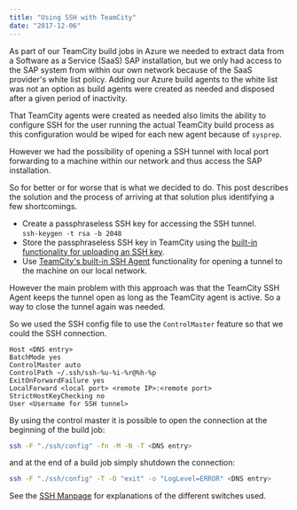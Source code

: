 ```yaml
---
title: "Using SSH with TeamCity"
date: "2017-12-06"
---
```

As part of our TeamCity build jobs in Azure we needed to extract data from a
 Software as a Service (SaaS) SAP installation, but we only had access to the
 SAP system from within our own network because of the SaaS provider's white
 list policy. Adding our Azure build agents to the white list was not an
 option as build agents were created as needed and disposed after a given period
 of inactivity.

That TeamCity agents were created as needed also limits the ability to configure
 SSH for the user running the actual TeamCity build process as this configuration
 would be wiped for each new agent because of `sysprep`.

However we had the possibility of opening a SSH tunnel with local port forwarding
 to a machine within our network and thus access the SAP installation.

So for better or for worse that is what we decided to do. This post describes
 the solution and the process of arriving at that solution plus identifying a
 few shortcomings.

* Create a passphraseless SSH key for accessing the SSH tunnel.  
`ssh-keygen -t rsa -b 2048`
* Store the passphraseless SSH key in TeamCity using the
  [built-in functionality for uploading an SSH key](https://confluence.jetbrains.com/display/TCD10/SSH+Keys+Management).
* Use [TeamCity's built-in SSH Agent](https://confluence.jetbrains.com/display/TCD10/SSH+Agent)
  functionality for opening a tunnel to the machine on our local network.

However the main problem with this approach was that the TeamCity SSH Agent
 keeps the tunnel open as long as the TeamCity agent is active. So a way to
 close the tunnel again was needed.

So we used the SSH config file to use the `ControlMaster` feature so that we
 could the SSH connection.

```ssh
Host <DNS entry>
BatchMode yes
ControlMaster auto
ControlPath ~/.ssh/ssh-%u-%i-%r@%h-%p
ExitOnForwardFailure yes
LocalForward <local port> <remote IP>:<remote port>
StrictHostKeyChecking no
User <Username for SSH tunnel>
```

By using the control master it is possible to open the connection at the
 beginning of the build job:

```bash
ssh -F "./ssh/config" -fn -M -N -T <DNS entry>
```

and at the end of a build job simply shutdown the connection:

```bash
ssh -F "./ssh/config" -T -O "exit" -o "LogLevel=ERROR" <DNS entry>
```

See the [SSH Manpage](https://man.openbsd.org/ssh) for explanations of the
 different switches used.
